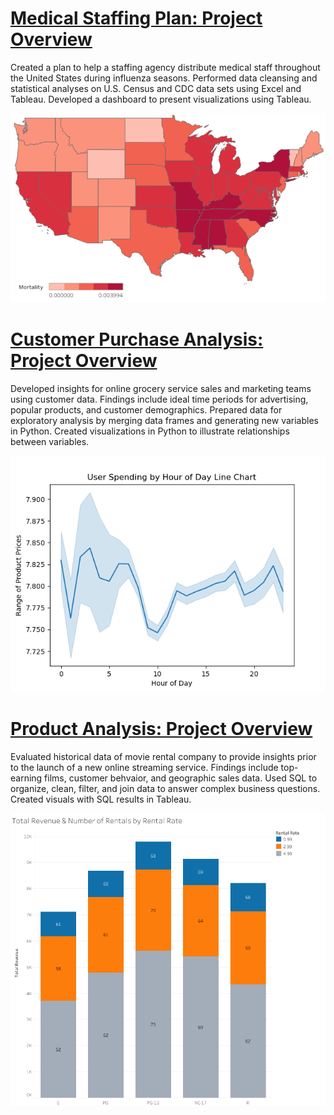 # [Medical Staffing Plan: Project Overview](https://ke177409.github.io/Kara-Evans/Projects/Medical-Staffing-Plan)
Created a plan to help a staffing agency distribute medical staff throughout the United States during influenza seasons.
Performed data cleansing and statistical analyses on U.S. Census and CDC data sets using Excel and Tableau.
Developed a dashboard to present visualizations using Tableau.

![](/images/map_mortality.png)

# [Customer Purchase Analysis: Project Overview](https://ke177409.github.io/Kara-Evans/Projects/Customer-Purchase-Analysis?web=1)
Developed insights for online grocery service sales and marketing teams using customer data. Findings include ideal time periods for advertising, popular products, and customer demographics. Prepared data for exploratory analysis by merging data frames and generating new variables in Python. Created visualizations in Python to illustrate relationships between variables.

![](/images/line_prices_orders_hour.png)

# [Product Analysis: Project Overview](https://ke177409.github.io/Kara-Evans/Projects/Product-Analysis)
Evaluated historical data of movie rental company to provide insights prior to the launch of a new online streaming service. Findings include top-earning films, customer behvaior, and geographic sales data. Used SQL to organize, clean, filter, and join data to answer complex business questions. Created visuals with SQL results in Tableau.

![](/images/Total_Revenue_Rentals_Rating.png)
